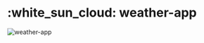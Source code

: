 # :white_sun_cloud: weather-app

![weather-app](https://user-images.githubusercontent.com/49620375/211129225-aaa3fff1-cd0b-44b2-baa2-4aa554b3e1fe.png)

